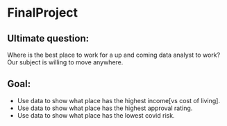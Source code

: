 # FinalProject
## Ultimate question: 
Where is the best place to work for a up and coming data analyst to work? Our subject is willing to move anywhere.
## Goal:
* Use data to show what place has the highest income[vs cost of living].
* Use data to show what place has the highest approval rating.
* Use data to show what place has the lowest covid risk.